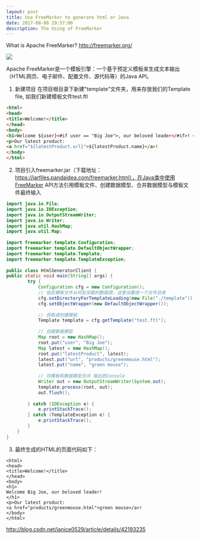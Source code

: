 ```yaml
---
layout: post
title: Use FreeMarker to generate html or Java
date: 2017-08-08 19:57:00
description: The Using of FreeMarker
---
```


What is Apache FreeMarker?
http://freemarker.org/

![](http://freemarker.org/images/overview.png)

Apache FreeMarker是一个模板引擎：一个基于预定义模板来生成文本输出（HTML网页、电子邮件、配置文件、源代码等）的Java API。

1. 新建项目 在项目根目录下新建"template"文件夹，用来存放我们的Template file,
如我们新建模板文件test.ftl

```html
<html>  
<head>  
<title>Welcome!</title>  
</head>  
<body>  
<h1>Welcome ${user}<#if user == "Big Joe">, our beloved leader</#if>! </h1>  
<p>Our latest product:  
<a href="${latestProduct.url}">${latestProduct.name}</a>!  
</body>  
</html>
``` 

2. 项目引入freemarker.jar（下载地址：https://jarfiles.pandaidea.com/freemarker.html），在Java类中使用FreeMarker API方法引用模板文件、创建数据模型、合并数据模型与模板文件最终输入

```Java
import java.io.File;  
import java.io.IOException;  
import java.io.OutputStreamWriter;  
import java.io.Writer;  
import java.util.HashMap;  
import java.util.Map;  
  
import freemarker.template.Configuration;  
import freemarker.template.DefaultObjectWrapper;  
import freemarker.template.Template;  
import freemarker.template.TemplateException;  
  
public class HtmlGeneratorClient {  
public static void main(String[] args) {  
        try {  
            Configuration cfg = new Configuration();  
            // 指定模板文件从何处加载的数据源，这里设置成一个文件目录  
            cfg.setDirectoryForTemplateLoading(new File("./template"));  
            cfg.setObjectWrapper(new DefaultObjectWrapper());  
              
            // 获取或创建模板  
            Template template = cfg.getTemplate("test.ftl");  
              
            // 创建数据模型  
            Map root = new HashMap();  
            root.put("user", "Big Joe");          
            Map latest = new HashMap();  
            root.put("latestProduct", latest);  
            latest.put("url", "products/greenmouse.html");  
            latest.put("name", "green mouse");  
              
            // 将模板和数据模型合并 输出到Console  
            Writer out = new OutputStreamWriter(System.out);  
            template.process(root, out);  
            out.flush();  
              
        } catch (IOException e) {  
            e.printStackTrace();  
        } catch (TemplateException e) {  
            e.printStackTrace();  
        }  
    }  
}
```

3. 最终生成的HTML的页面代码如下：

```
<html>  
<head>  
<title>Welcome!</title>  
</head>  
<body>  
<h1>  
Welcome Big Joe, our beloved leader!  
</h1>  
<p>Our latest product:  
<a href="products/greenmouse.html">green mouse</a>!  
</body>  
</html>   
```

http://blog.csdn.net/janice0529/article/details/42193235